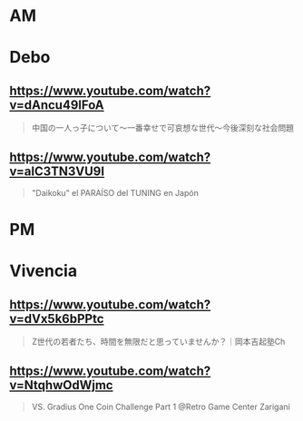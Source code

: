 # AM
# Debo

## https://www.youtube.com/watch?v=dAncu49lFoA

> 中国の一人っ子について〜一番幸せで可哀想な世代〜今後深刻な社会問題

## https://www.youtube.com/watch?v=alC3TN3VU9I 

> "Daikoku" el PARAÍSO del TUNING en Japón 

# PM
# Vivencia

## https://www.youtube.com/watch?v=dVx5k6bPPtc 

> Z世代の若者たち、時間を無限だと思っていませんか？｜岡本吉起塾Ch 

## https://www.youtube.com/watch?v=NtqhwOdWjmc

> VS. Gradius One Coin Challenge Part 1 @Retro Game Center Zarigani 
